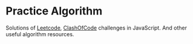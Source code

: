 # Practice Algorithm
Solutions of [Leetcode](https://www.leetcode.com), [ClashOfCode](https://www.codingame.com/multiplayer/clashofcode) challenges in JavaScript.
And other useful algorithm resources.

